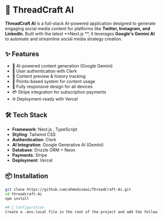 # 🚀 ThreadCraft AI

**ThreadCraft AI** is a full-stack AI-powered application designed to generate engaging social media content for platforms like **Twitter, Instagram, and LinkedIn**. Built with the latest **Next.js **, it leverages **Google's Gemini AI** to automate and streamline social media strategy creation.

## ✨ Features

- 🔮 AI-powered content generation (Google Gemini)
- 🔐 User authentication with Clerk
- 📄 Content preview & history tracking
- 🎯 Points-based system for content usage
- 📱 Fully responsive design for all devices
- 💳 Stripe integration for subscription payments
- 🌐 Deployment-ready with Vercel

## 🛠️ Tech Stack

- **Framework**: Next.js , TypeScript
- **Styling**: Tailwind CSS
- **Authentication**: Clerk
- **AI Integration**: Google Generative AI (Gemini)
- **Database**: Drizzle ORM + Neon
- **Payments**: Stripe
- **Deployment**: Vercel

## 📦 Installation

```bash
git clone https://github.com/ahmedismai/ThreadCraft-Ai.git
cd threadcraft-Ai
npm install

## 🔧 Configuration
Create a .env.local file in the root of the project and add the following:

